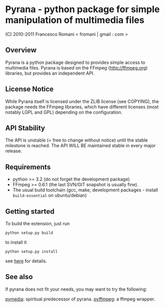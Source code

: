 
Pyrana - python package for simple manipulation of multimedia files
===================================================================

(C) 2010-2011 Francesco Romani < fromani | gmail : com >


Overview
--------

Pyrana is a python package designed to provides simple access to
multimedia files. Pyrana is based on the FFmpeg (http://ffmpeg.org)
libraries, but provides an independent API.


License Notice
--------------

While Pyrana itself is licensed under the ZLIB license (see COPYING),
the package needs the FFmpeg libraries, which have different licenses
(most notably LGPL and GPL) depending on the configuration.


API Stability
-------------

The API is unstable (= free to change without notice) until the
stable milestone is reached. The API WILL BE maintained stable 
in every major release.


Requirements
------------

* python >= 3.2 (do not forget the development package)
* FFmpeg >= 0.6.1 (the last SVN/GIT snapshot is usually fine).
* The usual build toolchain (gcc, make, development packages - install
`build-essential` on ubuntu/debian)


Getting started
---------------

To build the extension, just run

`python setup.py build`

to install it

`python setup.py install`

see [here](http://docs.python.org/install/index.html) for details.


See also
--------

If pyrana does not fit your needs, you may want to try the following:

[pymedia](http://pymedia.org): spiritual predecessor of pyrana.
[pyffmpeg](http://code.google.com/p/pyffmpeg/): a ffmpeg wrapper.


